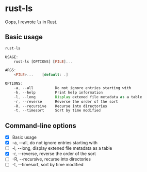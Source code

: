 # rust-ls
Oops, I rewrote `ls` in Rust.

## Basic usage
```rust
rust-ls

USAGE:
    rust-ls [OPTIONS] [FILE]...

ARGS:
    <FILE>...    [default: .]

OPTIONS:
    -a, --all          Do not ignore entries starting with
    -h, --help         Print help information
    -l, --long         Display extened file metadata as a table
    -r, --reverse      Reverse the order of the sort
    -R, --recursive    Recurse into directories
    -t, --timesort     Sort by time modified
```

## Command-line options
- [x] Basic usage
- [x] -a, --all, do not ignore entries starting with
- [ ] -l, --long, display extened file metadata as a table
- [x] -r, --reverse, reverse the order of the sort
- [ ] -R, --recursive, recurse into directories
- [ ] -t, --timesort, sort by time modified
